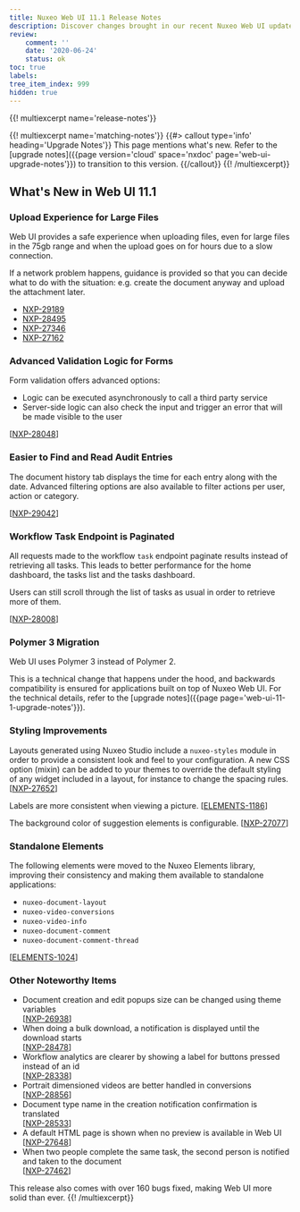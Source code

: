 ```yaml
---
title: Nuxeo Web UI 11.1 Release Notes
description: Discover changes brought in our recent Nuxeo Web UI updates.
review:
    comment: ''
    date: '2020-06-24'
    status: ok
toc: true
labels:
tree_item_index: 999
hidden: true
---
```


{{! multiexcerpt name='release-notes'}}

{{! multiexcerpt name='matching-notes'}}
{{#> callout type='info' heading='Upgrade Notes'}}
This page mentions what's new. Refer to the [upgrade notes]({{page version='cloud' space='nxdoc' page='web-ui-upgrade-notes'}}) to transition to this version.
{{/callout}}
{{! /multiexcerpt}}

## What's New in Web UI 11.1

### Upload Experience for Large Files

Web UI provides a safe experience when uploading files, even for large files in the 75gb range and when the upload goes on for hours due to a slow connection.

If a network problem happens, guidance is provided so that you can decide what to do with the situation: e.g. create the document anyway and upload the attachment later.

- [NXP-29189](https://jira.nuxeo.com/browse/NXP-29189)
- [NXP-28495](https://jira.nuxeo.com/browse/NXP-28495)
- [NXP-27346](https://jira.nuxeo.com/browse/NXP-27346)
- [NXP-27162](https://jira.nuxeo.com/browse/NXP-27162)

### Advanced Validation Logic for Forms

Form validation offers advanced options:
- Logic can be executed asynchronously to call a third party service
- Server-side logic can also check the input and trigger an error that will be made visible to the user

[[NXP-28048](https://jira.nuxeo.com/browse/NXP-28048)]

### Easier to Find and Read Audit Entries

The document history tab displays the time for each entry along with the date. Advanced filtering options are also available to filter actions per user, action or category.

[[NXP-29042](https://jira.nuxeo.com/browse/NXP-29042)]

### Workflow Task Endpoint is Paginated

All requests made to the workflow `task` endpoint paginate results instead of retrieving all tasks. This leads to better performance for the home dashboard, the tasks list and the tasks dashboard.

Users can still scroll through the list of tasks as usual in order to retrieve more of them.

[[NXP-28008](https://jira.nuxeo.com/browse/NXP-28008)]

### Polymer 3 Migration

Web UI uses Polymer 3 instead of Polymer 2.

This is a technical change that happens under the hood, and backwards compatibility is ensured for applications built on top of Nuxeo Web UI. For the technical details, refer to the [upgrade notes]({{page page='web-ui-11-1-upgrade-notes'}}).

### Styling Improvements

Layouts generated using Nuxeo Studio include a `nuxeo-styles` module in order to provide a consistent look and feel to your configuration. A new CSS option (mixin) can be added to your themes to override the default styling of any widget included in a layout, for instance to change the spacing rules.[[NXP-27652](https://jira.nuxeo.com/browse/NXP-27652)]

Labels are more consistent when viewing a picture. [[ELEMENTS-1186](https://jira.nuxeo.com/browse/ELEMENTS-1186)]

The background color of suggestion elements is configurable. [[NXP-27077](https://jira.nuxeo.com/browse/NXP-27077)]

### Standalone Elements

The following elements were moved to the Nuxeo Elements library, improving their consistency and making them available to standalone applications:

* `nuxeo-document-layout`
* `nuxeo-video-conversions`
* `nuxeo-video-info`
* `nuxeo-document-comment`
* `nuxeo-document-comment-thread`

[[ELEMENTS-1024](https://jira.nuxeo.com/browse/ELEMENTS-1024)]

### Other Noteworthy Items

- Document creation and edit popups size can be changed using theme variables</br> [[NXP-26938](https://jira.nuxeo.com/browse/NXP-26938)]
- When doing a bulk download, a notification is displayed until the download starts</br> [[NXP-28478](https://jira.nuxeo.com/browse/NXP-28478)]
- Workflow analytics are clearer by showing a label for buttons pressed instead of an id</br> [[NXP-28338](https://jira.nuxeo.com/browse/NXP-28338)]
- Portrait dimensioned videos are better handled in conversions</br> [[NXP-28856](https://jira.nuxeo.com/browse/NXP-28856)]
- Document type name in the creation notification confirmation is translated</br> [[NXP-28533](https://jira.nuxeo.com/browse/NXP-28533)]
- A default HTML page is shown when no preview is available in Web UI</br> [[NXP-27648](https://jira.nuxeo.com/browse/NXP-27648)]
- When two people complete the same task, the second person is notified and taken to the document</br> [[NXP-27462](https://jira.nuxeo.com/browse/NXP-27462)]

This release also comes with over 160 bugs fixed, making Web UI more solid than ever.
{{! /multiexcerpt}}
